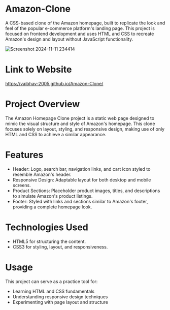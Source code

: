 # Amazon-Clone
A CSS-based clone of the Amazon homepage, built to replicate the look and feel of the popular e-commerce platform's landing page. This project is focused on frontend development and uses HTML and CSS to recreate Amazon's design and layout without JavaScript functionality.

![Screenshot 2024-11-11 234414](https://github.com/user-attachments/assets/46a771b4-0eea-4894-ab31-3fe5fb6029c6)

# Link to Website
https://vaibhav-2005.github.io/Amazon-Clone/

# Project Overview
The Amazon Homepage Clone project is a static web page designed to mimic the visual structure and style of Amazon's homepage. This clone focuses solely on layout, styling, and responsive design, making use of only HTML and CSS to achieve a similar appearance.

# Features
* Header: Logo, search bar, navigation links, and cart icon styled to resemble Amazon's header.
* Responsive Design: Adaptable layout for both desktop and mobile screens.
* Product Sections: Placeholder product images, titles, and descriptions to simulate Amazon's product listings.
* Footer: Styled with links and sections similar to Amazon's footer, providing a complete homepage look.

# Technologies Used
* HTML5 for structuring the content.
* CSS3 for styling, layout, and responsiveness.

# Usage
This project can serve as a practice tool for:
* Learning HTML and CSS fundamentals
* Understanding responsive design techniques
* Experimenting with page layout and structure
